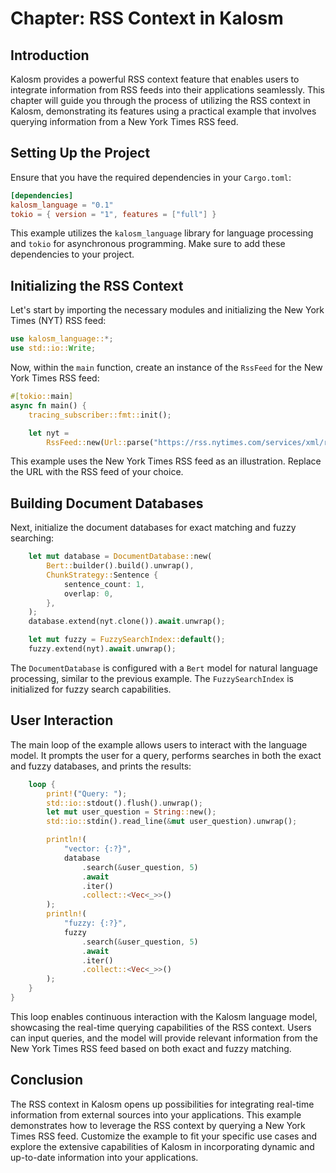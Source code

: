 # Chapter: RSS Context in Kalosm

## Introduction

Kalosm provides a powerful RSS context feature that enables users to integrate information from RSS feeds into their applications seamlessly. This chapter will guide you through the process of utilizing the RSS context in Kalosm, demonstrating its features using a practical example that involves querying information from a New York Times RSS feed.

## Setting Up the Project

Ensure that you have the required dependencies in your `Cargo.toml`:

```toml
[dependencies]
kalosm_language = "0.1"
tokio = { version = "1", features = ["full"] }
```

This example utilizes the `kalosm_language` library for language processing and `tokio` for asynchronous programming. Make sure to add these dependencies to your project.

## Initializing the RSS Context

Let's start by importing the necessary modules and initializing the New York Times (NYT) RSS feed:

```rust
use kalosm_language::*;
use std::io::Write;
```

Now, within the `main` function, create an instance of the `RssFeed` for the New York Times RSS feed:

```rust
#[tokio::main]
async fn main() {
    tracing_subscriber::fmt::init();

    let nyt =
        RssFeed::new(Url::parse("https://rss.nytimes.com/services/xml/rss/nyt/US.xml").unwrap());
```

This example uses the New York Times RSS feed as an illustration. Replace the URL with the RSS feed of your choice.

## Building Document Databases

Next, initialize the document databases for exact matching and fuzzy searching:

```rust
    let mut database = DocumentDatabase::new(
        Bert::builder().build().unwrap(),
        ChunkStrategy::Sentence {
            sentence_count: 1,
            overlap: 0,
        },
    );
    database.extend(nyt.clone()).await.unwrap();

    let mut fuzzy = FuzzySearchIndex::default();
    fuzzy.extend(nyt).await.unwrap();
```

The `DocumentDatabase` is configured with a `Bert` model for natural language processing, similar to the previous example. The `FuzzySearchIndex` is initialized for fuzzy search capabilities.

## User Interaction

The main loop of the example allows users to interact with the language model. It prompts the user for a query, performs searches in both the exact and fuzzy databases, and prints the results:

```rust
    loop {
        print!("Query: ");
        std::io::stdout().flush().unwrap();
        let mut user_question = String::new();
        std::io::stdin().read_line(&mut user_question).unwrap();

        println!(
            "vector: {:?}",
            database
                .search(&user_question, 5)
                .await
                .iter()
                .collect::<Vec<_>>()
        );
        println!(
            "fuzzy: {:?}",
            fuzzy
                .search(&user_question, 5)
                .await
                .iter()
                .collect::<Vec<_>>()
        );
    }
}
```

This loop enables continuous interaction with the Kalosm language model, showcasing the real-time querying capabilities of the RSS context. Users can input queries, and the model will provide relevant information from the New York Times RSS feed based on both exact and fuzzy matching.

## Conclusion

The RSS context in Kalosm opens up possibilities for integrating real-time information from external sources into your applications. This example demonstrates how to leverage the RSS context by querying a New York Times RSS feed. Customize the example to fit your specific use cases and explore the extensive capabilities of Kalosm in incorporating dynamic and up-to-date information into your applications.